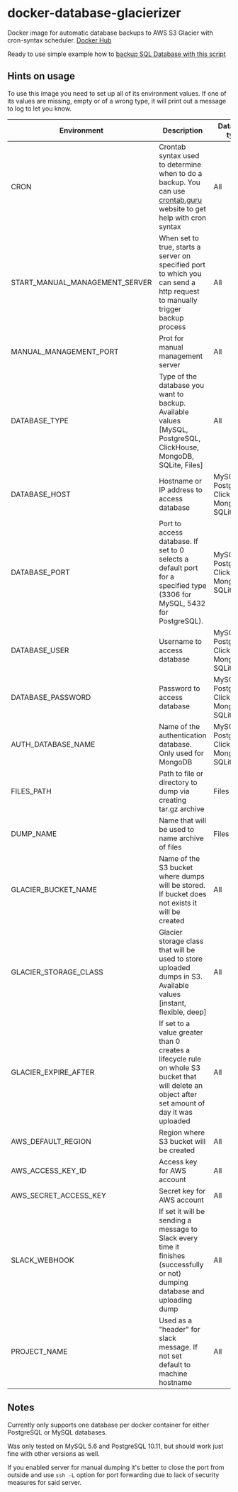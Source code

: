 # docker-database-glacierizer

Docker image for automatic database backups to AWS S3 Glacier with cron-syntax scheduler. [Docker Hub](https://hub.docker.com/r/devforth/docker-database-glacierizer)

Ready to use simple example how to [backup SQL Database with this script](https://hinty.io/vprotasenia/how-to-backup-sql-database-simple-ready-to-use-script/)

## Hints on usage
To use this image you need to set up all of its environment values. If one of its values are missing, empty or of a wrong type, it will print out a message to log to let you know.

| Environment                    | Description                                                                                                                                     | Database type                                  | Required | Default            |
|--------------------------------|-------------------------------------------------------------------------------------------------------------------------------------------------|------------------------------------------------|----------|--------------------|
| CRON                           | Crontab syntax used to determine when to do a backup. You can use [crontab.guru](crontab.guru) website to get help with cron syntax             | All                                            | ✓        |                    |
| START_MANUAL_MANAGEMENT_SERVER | When set to true, starts a server on specified port to which you can send a http request to manually trigger backup process                     | All                                            |          | `true`             |
| MANUAL_MANAGEMENT_PORT         | Prot for manual management server                                                                                                               | All                                            |          | 33399              |
| DATABASE_TYPE                  | Type of the database you want to backup. Available values [MySQL, PostgreSQL, ClickHouse, MongoDB, SQLite, Files]                               | All                                            | ✓        |                    |
| DATABASE_HOST                  | Hostname or IP address to access database                                                                                                       | MySQL, PostgreSQL, ClickHouse, MongoDB, SQLite | ✓        |                    |
| DATABASE_PORT                  | Port to access database. If set to 0 selects a default port for a specified type (3306 for MySQL, 5432 for PostgreSQL).                         | MySQL, PostgreSQL, ClickHouse, MongoDB, SQLite |          | 0                  |
| DATABASE_USER                  | Username to access database                                                                                                                     | MySQL, PostgreSQL, ClickHouse, MongoDB, SQLite | ✓        |                    |
| DATABASE_PASSWORD              | Password to access database                                                                                                                     | MySQL, PostgreSQL, ClickHouse, MongoDB, SQLite | ✓        |                    |
| AUTH_DATABASE_NAME             | Name of the authentication database. Only used for MongoDB                                                                                      | MySQL, PostgreSQL, ClickHouse, MongoDB, SQLite |          | admin              |
| FILES_PATH                     | Path to file or directory to dump via creating tar.gz archive                                                                                   | Files                                          | ✓        |                    |
| DUMP_NAME                      | Name that will be used to name archive of files                                                                                                 | Files                                          | ✓        |                    |
| GLACIER_BUCKET_NAME            | Name of the S3 bucket where dumps will be stored. If bucket does not exists it will be created                                                  | All                                            | ✓        |                    |
| GLACIER_STORAGE_CLASS          | Glacier storage class that will be used to store uploaded dumps in S3. Available values [instant, flexible, deep]                               | All                                            |          | flexible           |
| GLACIER_EXPIRE_AFTER           | If set to a value greater than 0 creates a lifecycle rule on whole S3 bucket that will delete an object after set amount of day it was uploaded | All                                            |          | 0                  |
| AWS_DEFAULT_REGION             | Region where S3 bucket will be created                                                                                                          | All                                            | ✓        |                    |
| AWS_ACCESS_KEY_ID              | Access key for AWS account                                                                                                                      | All                                            | ✓        |                    |
| AWS_SECRET_ACCESS_KEY          | Secret key for AWS account                                                                                                                      | All                                            | ✓        |                    |
| SLACK_WEBHOOK                  | If set it will be sending a message to Slack every time it finishes (successfully or not) dumping database and uploading dump                   | All                                            |          |                    |
| PROJECT_NAME                   | Used as a "header" for slack message. If not set default to machine hostname                                                                    | All                                            |          | <machine hostname> |

## Notes
Currently only supports one database per docker container for either PostgreSQL or MySQL databases.

Was only tested on MySQL 5.6 and PostgreSQL 10.11, but should work just fine with other versions as well.

If you enabled server for manual dumping it's better to close the port from outside and use `ssh -L` option
for port forwarding due to lack of security measures for said server.
